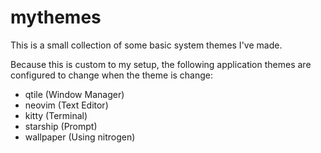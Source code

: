 # mythemes

This is a small collection of some basic system themes I've made.

Because this is custom to my setup, the following application themes are configured to change when the theme is change:

-   qtile (Window Manager)
-   neovim (Text Editor)
-   kitty (Terminal)
-   starship (Prompt)
-   wallpaper (Using nitrogen)
